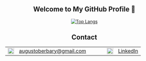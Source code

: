 <div align="center">
  <h2>Welcome to My GitHub Profile 👋</h1>
</div>

<div align="center">
  <a href="https://github.com/anuraghazra/github-readme-stats">
    <img src="https://github-readme-stats.vercel.app/api/top-langs/?username=JABerbary&layout=pie&langs_count=9" alt="Top Langs" />
  </a>
</div>
 

<div align="center">
  <h2>Contact</h2>
<table>
  <tr>
    <td>
      <a href="mailto:augustoberbary@gmail.com">
        <img src="https://upload.wikimedia.org/wikipedia/commons/4/4e/Gmail_Icon.png" alt="Email" width="20" height="20">
      </a>
    </td>
    <td>
      <a href="mailto:augustoberbary@gmail.com">augustoberbary@gmail.com</a>
    </td>
    <td>&nbsp;&nbsp;&nbsp;&nbsp;&nbsp;&nbsp;&nbsp;&nbsp;</td>
    <td>
      <a href="https://www.linkedin.com/in/augustoberbary/">
        <img src="https://upload.wikimedia.org/wikipedia/commons/c/ca/LinkedIn_logo_initials.png" alt="LinkedIn" width="20" height="20">
      </a>
    </td>
    <td>
      <a href="https://www.linkedin.com/in/augustoberbary/">LinkedIn</a>
    </td>
  </tr>
</table>
</div>




